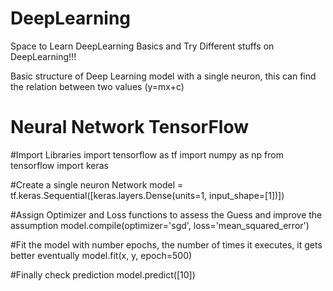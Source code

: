 # DeepLearning
Space to Learn DeepLearning Basics and Try Different stuffs on DeepLearning!!!

Basic structure of Deep Learning model with a single neuron, this can find the relation between two values (y=mx+c)


# Neural Network TensorFlow
#Import Libraries 
import tensorflow as tf
import numpy as np
from tensorflow import keras

#Create a single neuron Network
 model = tf.keras.Sequential([keras.layers.Dense(units=1, input_shape=[1])])
 
#Assign Optimizer and Loss functions to assess the Guess and improve the assumption
model.compile(optimizer='sgd', loss='mean_squared_error')

#Fit the model with number epochs, the number of times it executes, it gets better eventually
model.fit(x, y, epoch=500)

#Finally check prediction
model.predict([10])